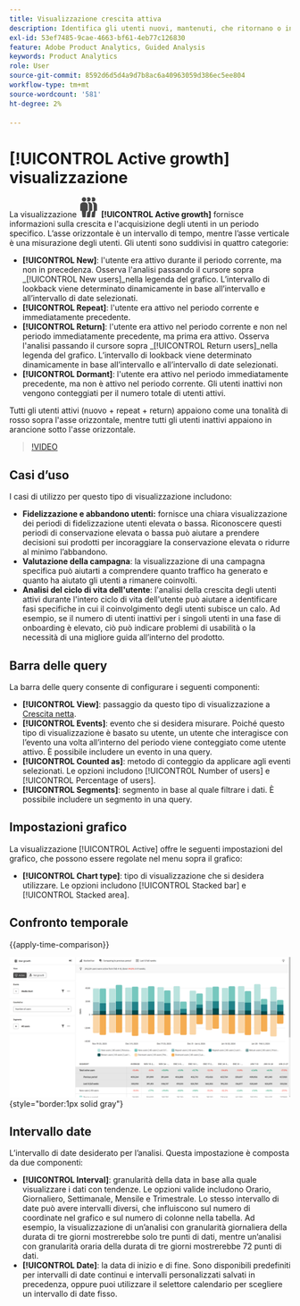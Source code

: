 ```yaml
---
title: Visualizzazione crescita attiva
description: Identifica gli utenti nuovi, mantenuti, che ritornano o inattivi.
exl-id: 53ef7485-9cae-4663-bf61-4eb77c126830
feature: Adobe Product Analytics, Guided Analysis
keywords: Product Analytics
role: User
source-git-commit: 8592d6d5d4a9d7b8ac6a40963059d386ec5ee804
workflow-type: tm+mt
source-wordcount: '581'
ht-degree: 2%

---
```


# [!UICONTROL Active growth] visualizzazione

La visualizzazione ![PeopleGroup](/help/assets/icons/PeopleGroup.svg) **[!UICONTROL Active growth]** fornisce informazioni sulla crescita e l&#39;acquisizione degli utenti in un periodo specifico. L’asse orizzontale è un intervallo di tempo, mentre l’asse verticale è una misurazione degli utenti. Gli utenti sono suddivisi in quattro categorie:

* **[!UICONTROL New]**: l&#39;utente era attivo durante il periodo corrente, ma non in precedenza. Osserva l&#39;analisi passando il cursore sopra _[!UICONTROL New users]_nella legenda del grafico. L’intervallo di lookback viene determinato dinamicamente in base all’intervallo e all’intervallo di date selezionati.
* **[!UICONTROL Repeat]**: l&#39;utente era attivo nel periodo corrente e immediatamente precedente.
* **[!UICONTROL Return]**: l&#39;utente era attivo nel periodo corrente e non nel periodo immediatamente precedente, ma prima era attivo. Osserva l&#39;analisi passando il cursore sopra _[!UICONTROL Return users]_nella legenda del grafico. L’intervallo di lookback viene determinato dinamicamente in base all’intervallo e all’intervallo di date selezionati.
* **[!UICONTROL Dormant]**: l&#39;utente era attivo nel periodo immediatamente precedente, ma non è attivo nel periodo corrente. Gli utenti inattivi non vengono conteggiati per il numero totale di utenti attivi.

Tutti gli utenti attivi (nuovo + repeat + return) appaiono come una tonalità di rosso sopra l&#39;asse orizzontale, mentre tutti gli utenti inattivi appaiono in arancione sotto l&#39;asse orizzontale.

>[!VIDEO](https://video.tv.adobe.com/v/3421667/?learn=on)

## Casi d’uso

I casi di utilizzo per questo tipo di visualizzazione includono:

* **Fidelizzazione e abbandono utenti:** fornisce una chiara visualizzazione dei periodi di fidelizzazione utenti elevata o bassa. Riconoscere questi periodi di conservazione elevata o bassa può aiutare a prendere decisioni sui prodotti per incoraggiare la conservazione elevata o ridurre al minimo l’abbandono.
* **Valutazione della campagna**: la visualizzazione di una campagna specifica può aiutarti a comprendere quanto traffico ha generato e quanto ha aiutato gli utenti a rimanere coinvolti.
* **Analisi del ciclo di vita dell&#39;utente**: l&#39;analisi della crescita degli utenti attivi durante l&#39;intero ciclo di vita dell&#39;utente può aiutare a identificare fasi specifiche in cui il coinvolgimento degli utenti subisce un calo. Ad esempio, se il numero di utenti inattivi per i singoli utenti in una fase di onboarding è elevato, ciò può indicare problemi di usabilità o la necessità di una migliore guida all’interno del prodotto.

## Barra delle query

La barra delle query consente di configurare i seguenti componenti:

* **[!UICONTROL View]**: passaggio da questo tipo di visualizzazione a [Crescita netta](net-growth.md).
* **[!UICONTROL Events]**: evento che si desidera misurare. Poiché questo tipo di visualizzazione è basato su utente, un utente che interagisce con l’evento una volta all’interno del periodo viene conteggiato come utente attivo. È possibile includere un evento in una query.
* **[!UICONTROL Counted as]**: metodo di conteggio da applicare agli eventi selezionati. Le opzioni includono [!UICONTROL Number of users] e [!UICONTROL Percentage of users].
* **[!UICONTROL Segments]**: segmento in base al quale filtrare i dati. È possibile includere un segmento in una query.

## Impostazioni grafico

La visualizzazione [!UICONTROL Active] offre le seguenti impostazioni del grafico, che possono essere regolate nel menu sopra il grafico:

* **[!UICONTROL Chart type]**: tipo di visualizzazione che si desidera utilizzare. Le opzioni includono [!UICONTROL Stacked bar] e [!UICONTROL Stacked area].

## Confronto temporale

{{apply-time-comparison}}

![Confronto tempo attivo](../assets/active-compare.png){style="border:1px solid gray"}

## Intervallo date

L’intervallo di date desiderato per l’analisi. Questa impostazione è composta da due componenti:

* **[!UICONTROL Interval]**: granularità della data in base alla quale visualizzare i dati con tendenze. Le opzioni valide includono Orario, Giornaliero, Settimanale, Mensile e Trimestrale. Lo stesso intervallo di date può avere intervalli diversi, che influiscono sul numero di coordinate nel grafico e sul numero di colonne nella tabella. Ad esempio, la visualizzazione di un’analisi con granularità giornaliera della durata di tre giorni mostrerebbe solo tre punti di dati, mentre un’analisi con granularità oraria della durata di tre giorni mostrerebbe 72 punti di dati.
* **[!UICONTROL Date]**: la data di inizio e di fine. Sono disponibili predefiniti per intervalli di date continui e intervalli personalizzati salvati in precedenza, oppure puoi utilizzare il selettore calendario per scegliere un intervallo di date fisso.
